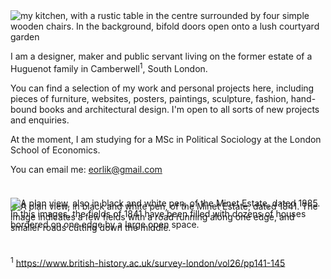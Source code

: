 <img alt="my kitchen, with a rustic table in the centre surrounded by four simple wooden chairs. In the background, bifold doors open onto a lush courtyard garden"  class="lazyload" data-src="/assets/img/About/kitchen.png" style="display: block; margin: auto" src="/assets/img/About/kitchen.png"/>

I am a designer, maker and public servant living on the former estate of a Huguenot family in Camberwell<sup>1</sup>, South London. 

You can find a selection of my work and personal projects here, including pieces of furniture, websites, posters, paintings, sculpture, fashion, hand-bound books and architectural design. I'm open to all sorts of new projects and enquiries.

At the moment, I am studying for a MSc in Political Sociology at the London School of Economics.

You can email me: eorlik@gmail.com

<img alt="A plan view, in black and white pen, of the Minet Estate, dated 1841. The image indicates a few fields with a road running along one edge, and smaller roads cutting down the middle." style="display: block; margin: 3em auto -4em auto" src="/assets/img/About/Minet1.png"/>


<img alt="A plan view, also in black and white pen, of the Minet Estate, dated 1885. In this images, the fields of 1841 have been filled with dozens of houses bordered on one edge by a large open space." style="display: block; margin: 0 auto 3em auto" src="/assets/img/About/Minet2.png"/>

<sup>1</sup> https://www.british-history.ac.uk/survey-london/vol26/pp141-145
